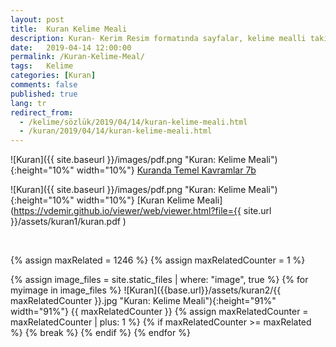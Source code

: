 ```yaml
---
layout: post
title:  Kuran Kelime Meali
description: Kuran- Kerim Resim formatında sayfalar, kelime mealli takip etmesi kolay anlaşılır, faydalı bir kaynak.
date:   2019-04-14 12:00:00
permalink: /Kuran-Kelime-Meal/
tags:   Kelime
categories: [Kuran]
comments: false
published: true
lang: tr
redirect_from:
  - /kelime/sözlük/2019/04/14/kuran-kelime-meali.html
  - /kuran/2019/04/14/kuran-kelime-meali.html
---
```







![Kuran]({{ site.baseurl }}/images/pdf.png  "Kuran: Kelime Meali"){:height="10%" width="10%"}
[Kuranda Temel Kavramlar 7b](https://vdemir.github.io/viewer/web/viewer.html?file=https://vdemir.github.io/assets/kuran1/Kuranda_Temel_Kavramlar_7b.pdf )
<br>

![Kuran]({{ site.baseurl }}/images/pdf.png  "Kuran: Kelime Meali"){:height="10%" width="10%"}
[Kuran Kelime Meali](https://vdemir.github.io/viewer/web/viewer.html?file={{ site.url }}/assets/kuran1/kuran.pdf )



<br>


{% assign maxRelated = 1246 %}
{% assign maxRelatedCounter = 1 %}


{% assign image_files = site.static_files | where: "image", true %}
{% for myimage in image_files %}
![Kuran]({{base.url}}/assets/kuran2/{{ maxRelatedCounter }}.jpg  "Kuran: Kelime Meali"){:height="91%" width="91%"}
  {{ maxRelatedCounter }}
{% assign maxRelatedCounter = maxRelatedCounter | plus: 1 %}
      {% if maxRelatedCounter >= maxRelated %}
        {% break %}
      {% endif %}
{% endfor %}




